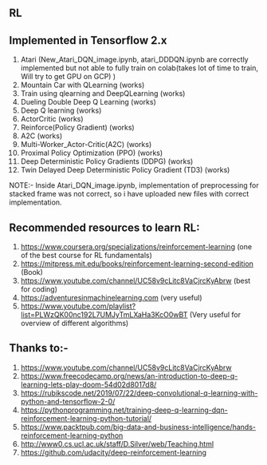 ## RL
## Implemented in Tensorflow 2.x
1. Atari (New_Atari_DQN_image.ipynb, atari_DDDQN.ipynb are correctly implemented but not able to fully train on colab(takes lot of time to train, Will try to get GPU on GCP) )
2. Mountain Car with QLearning (works)
3. Train using qlearning and DeepQLearning (works)
4. Dueling Double Deep Q Learning (works)
5. Deep Q learning (works)
6. ActorCritic (works)
7. Reinforce(Policy Gradient)  (works)
8. A2C (works)
9. Multi-Worker_Actor-Critic(A2C) (works)
10. Proximal Policy Optimization (PPO) (works)
11. Deep Deterministic Policy Gradients (DDPG) (works)
12. Twin Delayed Deep Deterministic Policy Gradient (TD3) (works)

NOTE:- Inside Atari_DQN_image.ipynb, implementation of preprocessing for stacked frame was not correct, so i have uploaded new files with correct implementation.
## Recommended resources to learn RL:
1. https://www.coursera.org/specializations/reinforcement-learning  (one of the best course for RL fundamentals)
2. https://mitpress.mit.edu/books/reinforcement-learning-second-edition (Book)
3. https://www.youtube.com/channel/UC58v9cLitc8VaCjrcKyAbrw (best for coding)
4. https://adventuresinmachinelearning.com (very useful)
5. https://www.youtube.com/playlist?list=PLWzQK00nc192L7UMJyTmLXaHa3KcO0wBT (Very useful for overview of different algorithms)
## Thanks to:-
1. https://www.youtube.com/channel/UC58v9cLitc8VaCjrcKyAbrw
2. https://www.freecodecamp.org/news/an-introduction-to-deep-q-learning-lets-play-doom-54d02d8017d8/
3. https://rubikscode.net/2019/07/22/deep-convolutional-q-learning-with-python-and-tensorflow-2-0/
5. https://pythonprogramming.net/training-deep-q-learning-dqn-reinforcement-learning-python-tutorial/
6. https://www.packtpub.com/big-data-and-business-intelligence/hands-reinforcement-learning-python
7. http://www0.cs.ucl.ac.uk/staff/D.Silver/web/Teaching.html
8. https://github.com/udacity/deep-reinforcement-learning
